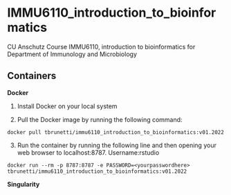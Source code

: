 # IMMU6110_introduction_to_bioinformatics
CU Anschutz Course IMMU6110, introduction to bioinformatics for Department of Immunology and Microbiology

## Containers
**Docker**  
1.  Install Docker on your local system  

2.  Pull the Docker image by running the following command:  
```
docker pull tbrunetti/immu6110_introduction_to_bioinformatics:v01.2022
```  
3.  Run the container by running the following line and then opening your web browser to localhost:8787.  Username:rstudio
```
docker run --rm -p 8787:8787 -e PASSWORD=<yourpasswordhere> tbrunetti/immu6110_introduction_to_bioinformatics:v01.2022
```

**Singularity**

